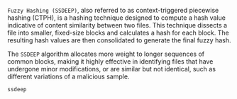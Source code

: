 `Fuzzy Hashing (SSDEEP)`, also referred to as context-triggered piecewise hashing (CTPH), is a hashing technique designed to compute a hash value indicative of content similarity between two files. This technique dissects a file into smaller, fixed-size blocks and calculates a hash for each block. The resulting hash values are then consolidated to generate the final fuzzy hash.

The `SSDEEP` algorithm allocates more weight to longer sequences of common blocks, making it highly effective in identifying files that have undergone minor modifications, or are similar but not identical, such as different variations of a malicious sample.


```shell-session
ssdeep 
```

